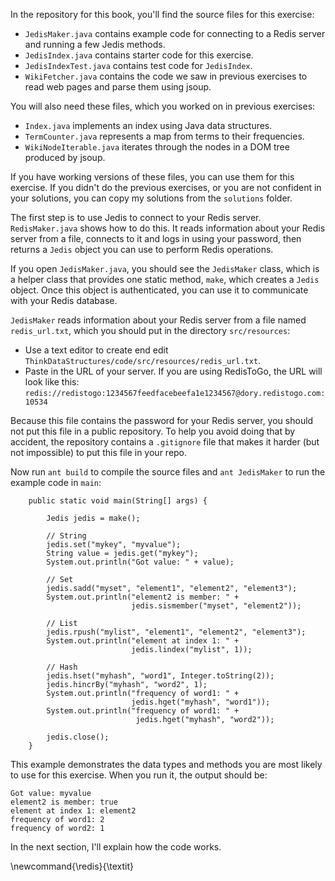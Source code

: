 In the repository for this book, you'll find the source files for this exercise:



*  `JedisMaker.java` contains example code for connecting to a Redis server and running a few Jedis methods.
*  `JedisIndex.java` contains starter code for this exercise.
*  `JedisIndexTest.java` contains test code for `JedisIndex`.
*  `WikiFetcher.java` contains the code we saw in previous exercises to read web pages and parse them using jsoup. 

You will also need these files, which you worked on in previous exercises:



*  `Index.java` implements an index using Java data structures.
*  `TermCounter.java` represents a map from terms to their frequencies.
*  `WikiNodeIterable.java` iterates through the nodes in a DOM tree produced by jsoup. 

If you have working versions of these files, you can use them for this exercise.  If you didn't do the previous exercises, or you are not confident in your solutions, you can copy my solutions from the `solutions` folder.

The first step is to use Jedis to connect to your Redis server. `RedisMaker.java` shows how to do this. It reads information about your Redis server from a file, connects to it and logs in using your password, then returns a `Jedis` object you can use to perform Redis operations.


If you open `JedisMaker.java`, you should see the `JedisMaker` class, which is a helper class that provides one static method, `make`, which creates a `Jedis` object. Once this object is authenticated, you can use it to communicate with your Redis database.

`JedisMaker` reads information about your Redis server from a file named `redis_url.txt`, which you should put in the directory `src/resources`:



*  Use a text editor to create end edit `ThinkDataStructures/code/src/resources/redis_url.txt`.
*  Paste in the URL of your server. If you are using RedisToGo, the URL will look like this: `redis://redistogo:1234567feedfacebeefa1e1234567@dory.redistogo.com:10534` 

Because this file contains the password for your Redis server, you should not put this file in a public repository. To help you avoid doing that by accident, the repository contains a `.gitignore` file that makes it harder (but not impossible) to put this file in your repo.


Now run `ant build` to compile the source files and `ant JedisMaker` to run the example code in `main`:

```code
    public static void main(String[] args) {

        Jedis jedis = make();
        
        // String
        jedis.set("mykey", "myvalue");
        String value = jedis.get("mykey");
        System.out.println("Got value: " + value);
        
        // Set
        jedis.sadd("myset", "element1", "element2", "element3");
        System.out.println("element2 is member: " + 
                           jedis.sismember("myset", "element2"));
        
        // List
        jedis.rpush("mylist", "element1", "element2", "element3");
        System.out.println("element at index 1: " + 
                           jedis.lindex("mylist", 1));
        
        // Hash
        jedis.hset("myhash", "word1", Integer.toString(2));
        jedis.hincrBy("myhash", "word2", 1);
        System.out.println("frequency of word1: " + 
                           jedis.hget("myhash", "word1"));
        System.out.println("frequency of word1: " + 
                            jedis.hget("myhash", "word2"));
        
        jedis.close();
    }
```

This example demonstrates the data types and methods you are most likely to use for this exercise. When you run it, the output should be:

```code
Got value: myvalue
element2 is member: true
element at index 1: element2
frequency of word1: 2
frequency of word2: 1
```

In the next section, I'll explain how the code works.


\newcommand{\redis}{\textit}